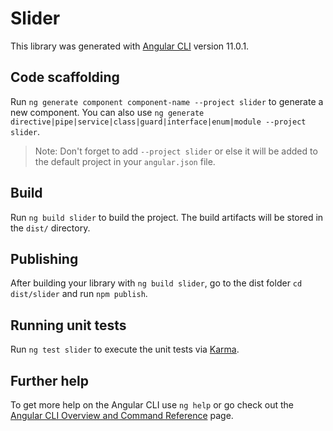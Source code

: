 # Slider

This library was generated with [Angular CLI](https://github.com/angular/angular-cli) version 11.0.1.

## Code scaffolding

Run `ng generate component component-name --project slider` to generate a new component. You can also use `ng generate directive|pipe|service|class|guard|interface|enum|module --project slider`.
> Note: Don't forget to add `--project slider` or else it will be added to the default project in your `angular.json` file. 

## Build

Run `ng build slider` to build the project. The build artifacts will be stored in the `dist/` directory.

## Publishing

After building your library with `ng build slider`, go to the dist folder `cd dist/slider` and run `npm publish`.

## Running unit tests

Run `ng test slider` to execute the unit tests via [Karma](https://karma-runner.github.io).

## Further help

To get more help on the Angular CLI use `ng help` or go check out the [Angular CLI Overview and Command Reference](https://angular.io/cli) page.
